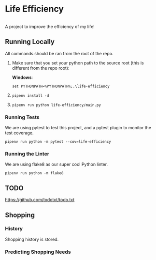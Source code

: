 # Life Efficiency

[![<LeonPatmore>](https://circleci.com/gh/LeonPatmore/life-efficiency.svg?style=shield)](<LINK>)


A project to improve the efficiency of my life!

## Running Locally

All commands should be ran from the root of the repo.

1. Make sure that you set your python path to the source root (this is different from the repo root):

    **Windows**:

    `set PYTHONPATH=%PYTHONPATH%;.\life-efficiency`

2. `pipenv install -d`

3. `pipenv run python life-efficiency/main.py`

### Running Tests

We are using pytest to test this project, and a pytest plugin to monitor the test coverage.

`pipenv run python -m pytest --cov=life-efficiency`

### Running the Linter

We are using flake8 as our super cool Python linter.

`pipenv run python -m flake8`

## TODO
https://github.com/todotxt/todo.txt

## Shopping

### History

Shopping history is stored.

### Predicting Shopping Needs

